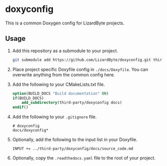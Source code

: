 # doxyconfig

This is a common Doxygen config for LizardByte projects.

## Usage

1. Add this repository as a submodule to your project.

   ```bash
   git submodule add https://github.com/LizardByte/doxyconfig.git third-party/doxyconfig
   ```

2. Place project specific Doxyfile config in `./docs/Doxyfile`. You can overwrite anything from the common config here.
3. Add the following to your CMakeLists.txt file.

   ```cmake
   option(BUILD_DOCS "Build documentation" ON)
   if(BUILD_DOCS)
       add_subdirectory(third-party/doxyconfig docs)
   endif()
   ```

4. Add the following to your `.gitignore` file.

   ```gitignore
   # doxyconfig
   docs/doxyconfig*
   ```

5. Optionally, add the following to the input list in your Doxyfile.

   ```doxyfile
   INPUT += ../third-party/doxyconfig/docs/source_code.md
   ```

6. Optionally, copy the `.readthedocs.yaml` file to the root of your project.
